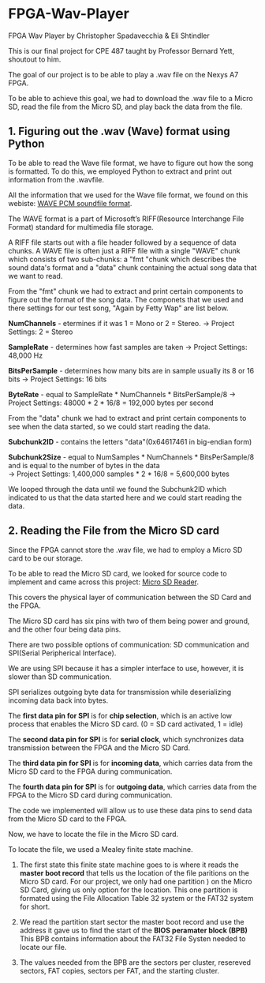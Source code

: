 # FPGA-Wav-Player
FPGA Wav Player by Christopher Spadavecchia &amp; Eli Shtindler

This is our final project for CPE 487 taught by Professor Bernard Yett, shoutout to him. 

The goal of our project is to be able to play a .wav file on the Nexys A7 FPGA.

To be able to achieve this goal, we had to download the .wav file to a Micro SD, read the file from the Micro SD, and play back the data from the file.
## 1. Figuring out the .wav (Wave) format using Python
To be able to read the Wave file format, we have to figure out how the song is formatted. To do this, we employed Python to extract and print out information from the .wavfile.

All the information that we used for the Wave file format, we found on this webiste: [WAVE PCM soundfile format](http://soundfile.sapp.org/doc/WaveFormat/).

The WAVE format is a part of Microsoft’s RIFF(Resource Interchange File Format) standard for multimedia file storage.

A RIFF file starts out with a file header followed by a sequence of data chunks. A WAVE file is often just a RIFF file with a single "WAVE" chunk which consists of two sub-chunks: a "fmt "chunk which describes the sound data's format and a "data" chunk containing the actual song data that we want to read.

From the "fmt" chunk we had to extract and print certain components to figure out the format of the song data. The componets that we used and there settings for our test song, "Again by Fetty Wap" are list below.

**NumChannels** - etermines if it was 1 = Mono or 2 = Stereo. -> Project Settings: 2 = Stereo

**SampleRate** - determines how fast samples are taken -> Project Settings: 48,000 Hz

**BitsPerSample** - determines how many bits are in sample usually its 8 or 16 bits -> Project Settings: 16 bits

**ByteRate** - equal to SampleRate * NumChannels * BitsPerSample/8 -> Project Settings: 48000 * 2 * 16/8 = 192,000 bytes per second

From the "data" chunk we had to extract and print certain components to see when the data started, so we could start reading the data.

**Subchunk2ID** - contains the letters "data"(0x64617461 in big-endian form)

**Subchunk2Size** - equal to NumSamples * NumChannels * BitsPerSample/8 and is equal to the number of bytes in the data </br> -> Project Settings: 1,400,000 samples * 2 * 16/8 = 5,600,000 bytes

We looped through the data until we found the Subchunk2ID which indicated to us that the data started here and we could start reading the data.

## 2. Reading the File from the Micro SD card

Since the FPGA cannot store the .wav file, we had to employ a Micro SD card to be our storage.

To be able to read the Micro SD card, we looked for source code to implement and came across this project: 
[Micro SD Reader](https://github.com/douggilliland/MultiComp/blob/master/MultiComp%20(VHDL%20Template)/Components/SDCARD/sd_controller_High_Speed.vhd).

This covers the physical layer of communication between the SD Card and the FPGA.

The Micro SD card has six pins with two of them being power and ground, and the other four being data pins.

There are two possible options of communication: SD communication and SPI(Serial Peripherical Interface).

We are using SPI because it has a simpler interface to use, however, it is slower than SD communication.

SPI serializes outgoing byte data for transmission while deserializing incoming data back into bytes.

The **first data pin for SPI** is for **chip selection**, which is an active low process that enables the Micro SD card. (0 = SD card activated, 1 = idle)

The **second data pin for SPI** is for **serial clock**, which synchronizes data transmission between the FPGA and the Micro SD Card.

The **third data pin for SPI** is for **incoming data**, which carries data from the Micro SD card to the FPGA during communication.

The **fourth data pin for SPI** is for **outgoing data**, which carries data from the FPGA to the Micro SD card during communication.

The code we implemented will allow us to use these data pins to send data from the Micro SD card to the FPGA.

Now, we have to locate the file in the Micro SD card. 

To locate the file, we used a Mealey finite state machine.

1. The first state this finite state machine goes to is where it reads the **master boot record** that tells us the location of the file paritions on the Micro SD card. For our project, we only had one partition ) on the Micro SD Card, giving us only option for the location. This one partition is formated using the File Allocation Table 32 system or the FAT32 system for short. 

2. We read the partition start sector the master boot record and use the address it gave us to find the start of the **BIOS peramater block (BPB)** This BPB contains information about the FAT32 File Systen needed to locate our file. 

3. The values needed from the BPB are the sectors per cluster, resereved sectors, FAT copies, sectors per FAT, and the starting cluster.








